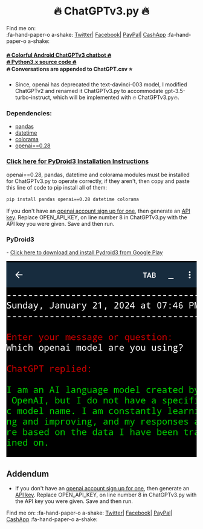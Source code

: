 <h1 align="center">🔥 ChatGPTv3.py 🔥</h1>

Find me on:<br>
 :fa-hand-paper-o a-shake: <a target="_blank" href="https://twitter.com/Estes6Rickey?t=P3kTwMwJvryZnMk0MAmduQ&s=09"> Twitter</a>|
<a target="_blank" href="https://www.facebook.com/profile.php?id=100085010084113&mibextid=ZbWKwL">Facebook</a>|
<a target="_blank" Href="https://www.paypal.me/RickeyEstes888">PayPal</a>|
<a target="_blank" Href="https://cash.app/$RickeyEstes888">CashApp</a> :fa-hand-paper-o a-shake: 


#### [🔥 Colorful Android ChatGPTv3 chatbot 🔥<br>🔥 Python3.x source code 🔥](https://raw.githubusercontent.com/RickeyEstes2/ChatGPT-Chatbot/main/ChatGPTv3.py)<br>🔥 Conversations are appended to ChatGPT.csv  ⭐

* Since, openai has deprecated the text-davinci-003 model, I modified ChatGPTv2 and renamed it ChatGPTv3.py to accommodate gpt-3.5-turbo-instruct, which will be implemented with 🔥 ChatGPTv3.py🔥.

### <b>Dependencies: </b>

- [pandas](https://www.w3schools.com/python/pandas/pandas_getting_started.asp)
- [datetime](https://www.w3schools.com/python/python_datetime.asp)
- [colorama](https://www.geeksforgeeks.org/print-colors-python-terminal/)
- [openai==0.28](https://github.com/openai/openai-python)

### **<A Href="#Pydroid3">Click here for PyDroid3 Installation Instructions</a>** ###

openai==0.28, pandas, datetime and colorama modules must be installed for ChatGPTv3.py to operate correctly, if they aren't, then copy and paste this line of code to pip install all of them:

```bash
pip install pandas openai==0.28 datetime colorama
```

If you don't have an [openai account sign up for one](https://auth0.openai.com/u/signup/identifier?state=hKFo2SBPaUMyZmJqYW5IMzNVRXVvSnNYTWYtdFNBN05DSzA5d6Fur3VuaXZlcnNhbC1sb2dpbqN0aWTZIEJNTTVITDc4MU50c1FRLXYzXzNtUExtQTFVRzdURkRLo2NpZNkgRFJpdnNubTJNdTQyVDNLT3BxZHR3QjNOWXZpSFl6d0Q), then generate an [API key](https://beta.openai.com/account/api-keys). Replace OPEN_API_KEY, on line number 8 in ChatGPTv3.py with the API key you were given.
Save and then run.



### PyDroid3 
-<a name="PyDroid3"> [Click here to download and install Pydroid3 from Google Play](https://play.google.com/store/apps/details?id=ru.iiec.pydroid3)


<IMG SRC="Img2.png">

## Addendum <a name="ADDENDUM">

- If you don't have an [openai account sign up for one](https://auth0.openai.com/u/signup/identifier?state=hKFo2SBPaUMyZmJqYW5IMzNVRXVvSnNYTWYtdFNBN05DSzA5d6Fur3VuaXZlcnNhbC1sb2dpbqN0aWTZIEJNTTVITDc4MU50c1FRLXYzXzNtUExtQTFVRzdURkRLo2NpZNkgRFJpdnNubTJNdTQyVDNLT3BxZHR3QjNOWXZpSFl6d0Q), then generate an [API key](https://beta.openai.com/account/api-keys). Replace OPEN_API_KEY, on line number 8 in ChatGPTv3.py with the API key you were given.
Save and then run.

Find me on:
:fa-hand-paper-o a-shake: <a target="_blank" href="https://twitter.com/Estes6Rickey?t=P3kTwMwJvryZnMk0MAmduQ&s=09"> Twitter</a>|
<a target="_blank" href="https://www.facebook.com/profile.php?id=100085010084113&mibextid=ZbWKwL">Facebook</a>|
<a target="_blank" Href="https://www.paypal.me/RickeyEstes888">PayPal</a>|
<a target="_blank" Href="https://cash.app/$RickeyEstes888">CashApp</a> :fa-hand-paper-o a-shake: